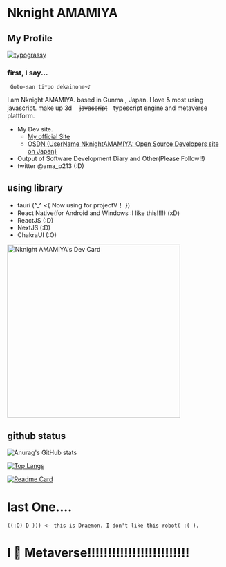 # Nknight AMAMIYA

## My Profile

[![typograssy](https://typograssy.deno.dev/api?text=Hello%20I'm%20AMAMIYA.%20I%20make%20Web3%20Dev%20Site%20and%20Metaverse%20platform!&l0=ffffff&l1=ffa200&l2=ffae00&l3=ffbb00&l4=ff7b00&speed=520)](https://github.com/kawarimidoll/typograssy)

### first, I say...
     Goto-san ti*po dekainone~♪
    
  I am Nknight AMAMIYA. based in Gunma , Japan.
  I love & most using javascript. make up 3d 　~~javascript~~　typescript engine and metaverse plattform.
  
 - My Dev site.
    - [My official Site](https://nknight-official.variussoftware.com/)
    - [OSDN (UserName NknightAMAMIYA: Open Source Developers site on Japan)](https://osdn.net/users/nknight/) 
-  Output of Software Development Diary and Other(Please Follow!!)
  - twitter @ama_p213 (:D)
  
## using library
  - tauri (^_^ <{ Now using for projectV！ })
  - React Native(for Android and Windows :I like this!!!!) (xD)
  - ReactJS (:D)
  - NextJS (:D)
  - ChakraUI (:O)

<a href="https://app.daily.dev/amamiya_dev"><img src="https://api.daily.dev/devcards/a0f3b3e69e1443f98b982f16a0ccad33.png?r=3ra" width="400" alt="Nknight AMAMIYA's Dev Card"/></a>

## github status
![Anurag's GitHub stats](https://github-readme-stats.vercel.app/api?username=NknightA&show_icons=true&theme=midnight-purple)

[![Top Langs](https://github-readme-stats.vercel.app/api/top-langs/?username=anuraghazra&layout=compact&theme=midnight-purple)](https://github.com/anuraghazra/github-readme-stats)

[![Readme Card](https://github-readme-stats.vercel.app/api/pin/?username=NknightA&repo=Vortex3D&theme=midnight-purple)](https://github.com/NknightA/Vortex3D)

# last One....

```
((:O) D ))) <- this is Draemon. I don't like this robot( :( ).
```

# I 💓 Metaverse!!!!!!!!!!!!!!!!!!!!!!!!!
